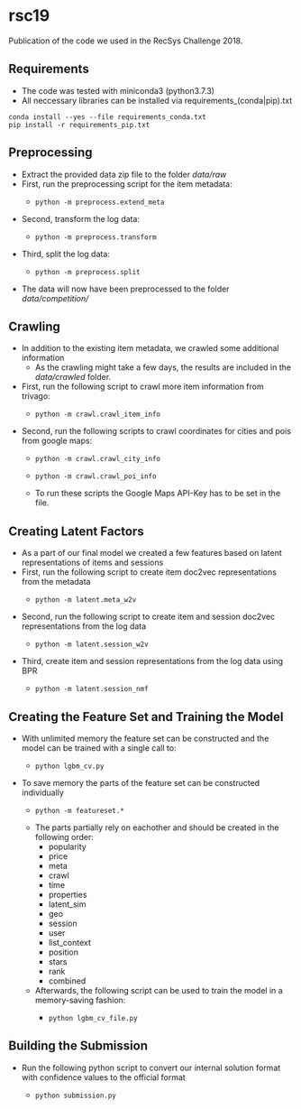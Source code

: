 # rsc19
Publication of the code we used in the RecSys Challenge 2018.

## Requirements
* The code was tested with miniconda3 (python3.7.3)
* All neccessary libraries can be installed via requirements_(conda|pip).txt
```console
conda install --yes --file requirements_conda.txt
pip install -r requirements_pip.txt
```

## Preprocessing
* Extract the provided data zip file to the folder *data/raw*
* First, run the preprocessing script for the item metadata:
  * ```console
    python -m preprocess.extend_meta
    ```
* Second, transform the log data:
  * ```console
    python -m preprocess.transform
    ```
* Third, split the log data:
  * ```console
    python -m preprocess.split
    ```
* The data will now have been preprocessed to the folder *data/competition/*

## Crawling
* In addition to the existing item metadata, we crawled some additional information
  * As the crawling might take a few days, the results are included in the *data/crawled* folder. 
* First, run the following script to crawl more item information from trivago:
  * ```console
    python -m crawl.crawl_item_info
    ```
* Second, run the following scripts to crawl coordinates for cities and pois from google maps:
  * ```console
    python -m crawl.crawl_city_info
    ```
  * ```console
    python -m crawl.crawl_poi_info
    ```
  * To run these scripts the Google Maps API-Key has to be set in the file. 


## Creating Latent Factors
* As a part of our final model we created a few features based on latent representations of items and sessions
* First, run the following script to create item doc2vec representations from the metadata
  * ```console
    python -m latent.meta_w2v
    ```
* Second, run the following script to create item and session doc2vec representations from the log data
  * ```console
    python -m latent.session_w2v
    ```
* Third, create item and session representations from the log data using BPR
  * ```console
    python -m latent.session_nmf
    ```

## Creating the Feature Set and Training the Model
* With unlimited memory the feature set can be constructed and the model can be trained with a single call to:
  * ```console
    python lgbm_cv.py
    ```
* To save memory the parts of the feature set can be constructed individually
  * ```console
    python -m featureset.*
    ```
  * The parts partially rely on eachother and should be created in the following order:
    * popularity
    * price
    * meta
    * crawl
    * time
    * properties
    * latent_sim
    * geo
    * session
    * user
    * list_context
    * position
    * stars
    * rank
    * combined
  * Afterwards, the following script can be used to train the model in a memory-saving fashion:
    * ```console
      python lgbm_cv_file.py
      ```

## Building the Submission
* Run the following python script to convert our internal solution format with confidence values to the official format
  * ```console
    python submission.py
    ```
